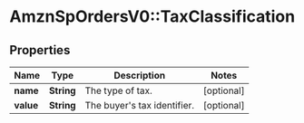 # AmznSpOrdersV0::TaxClassification

## Properties
Name | Type | Description | Notes
------------ | ------------- | ------------- | -------------
**name** | **String** | The type of tax. | [optional] 
**value** | **String** | The buyer&#x27;s tax identifier. | [optional] 

